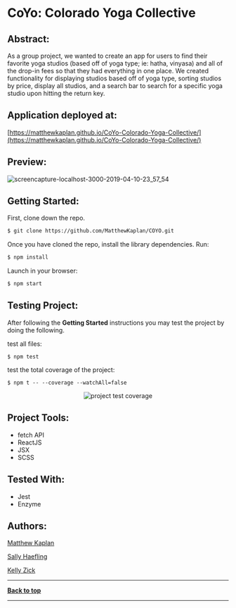 # CoYo: Colorado Yoga Collective

## Abstract:

As a group project, we wanted to create an app for users to find their favorite yoga studios (based off of yoga type; ie: hatha, vinyasa) and all of the drop-in fees so that they had everything in one place. We created functionality for displaying studios based off of yoga type, sorting studios by price, display all studios, and a search bar to search for a specific yoga studio upon hitting the return key. 

## Application deployed at:

[https://matthewkaplan.github.io/CoYo-Colorado-Yoga-Collective/](https://matthewkaplan.github.io/CoYo-Colorado-Yoga-Collective/)


## Preview:

![screencapture-localhost-3000-2019-04-10-23_57_54](https://user-images.githubusercontent.com/40863560/55934082-bf376980-5bec-11e9-8c54-fc62890e1509.jpg)

## Getting Started:

First, clone down the repo.

```bash
$ git clone https://github.com/MatthewKaplan/COYO.git
```

Once you have cloned the repo, install the library dependencies. Run:

```bash
$ npm install
```
Launch in your browser:
```bash
$ npm start
```

## Testing Project:

After following the <b>Getting Started</b> instructions you may test the project by doing the following.

test all files:

```
$ npm test
```

test the total coverage of the project:

```
$ npm t -- --coverage --watchAll=false
```

<p align="center">
  <img src="https://i.imgur.com/dXL2hnN.jpg" alt="project test coverage">
</p>


## Project Tools:

- fetch API 
- ReactJS 
- JSX 
- SCSS

## Tested With:
- Jest
- Enzyme

## Authors:

[Matthew Kaplan](https://github.com/MatthewKaplan)

[Sally Haefling](https://github.com/SallyHaefling)

[Kelly Zick](https://github.com/misskelly)

---

**[Back to top](https://github.com/MatthewKaplan/COYO#coyo-colorado-yoga-collective)**

---
